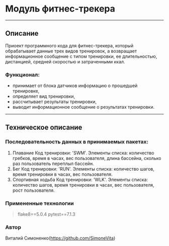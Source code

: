 # Модуль фитнес-трекера
_________________________________________________
## Описание
Приоект программного кода для фитнес-трекера, который обрабатывает данные трех видов тренировок, а возвращает информационное сообщение с типом тренировки, ее длительностью, дистанцией, средней скоростью и затраченными ккал.

### Функционал:

- принимает от блока датчиков информацию о прошедшей тренировке,
- определяет вид тренировки,
- рассчитывает результаты тренировки,
- выводит информационное сообщение о результатах тренировки.
 
_____________________________________________________

## Техническое описание

### Последовательность данных в принимаемых пакетах:
1) Плавание
Код тренировки: 'SWM'.
Элементы списка: количество гребков, время в часах, вес пользователя, длина бассейна, сколько раз пользователь переплыл бассейн.
2) Бег
Код тренировки: 'RUN'.
Элементы списка: количество шагов, время тренировки в часах, вес пользователя.
3) Спортивная ходьба
Код тренировки: 'WLK'.
Элементы списка: количество шагов, время тренировки в часах, вес пользователя, рост пользователя.


### Примененные технологии
> flake8==5.0.4
> pytest==7.1.3

### Автор
Виталий Симоненко(https://github.com/SimoneVita)
